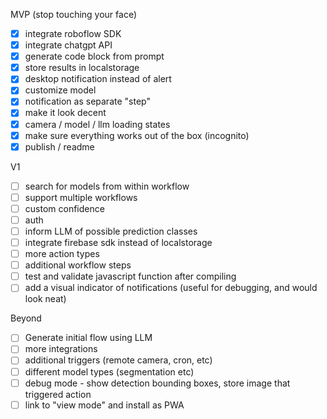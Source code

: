 
MVP (stop touching your face)
 - [X] integrate roboflow SDK
 - [x] integrate chatgpt API
 - [x] generate code block from prompt
 - [x] store results in localstorage
 - [x] desktop notification instead of alert
 - [x] customize model
 - [x] notification as separate "step"
 - [x] make it look decent
 - [x] camera / model / llm loading states
 - [x] make sure everything works out of the box (incognito)
 - [x] publish / readme

V1
 - [ ] search for models from within workflow
 - [ ] support multiple workflows
 - [ ] custom confidence
 - [ ] auth
 - [ ] inform LLM of possible prediction classes
 - [ ] integrate firebase sdk instead of localstorage
 - [ ] more action types
 - [ ] additional workflow steps
 - [ ] test and validate javascript function after compiling
 - [ ] add a visual indicator of notifications (useful for debugging, and would look neat)
 
Beyond
 - [ ] Generate initial flow using LLM
 - [ ] more integrations
 - [ ] additional triggers (remote camera, cron, etc)
 - [ ] different model types (segmentation etc)
 - [ ] debug mode - show detection bounding boxes, store image that triggered action
 - [ ] link to "view mode" and install as PWA
